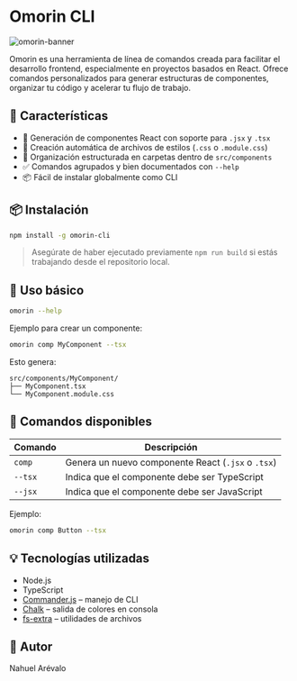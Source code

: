 # Omorin CLI

![omorin-banner](https://fakeimg.pl/600x120/?text=Omorin%20CLI&font=lobster)

Omorin es una herramienta de línea de comandos creada para facilitar el desarrollo frontend, especialmente en proyectos basados en React. Ofrece comandos personalizados para generar estructuras de componentes, organizar tu código y acelerar tu flujo de trabajo.

## 🚀 Características

- 🔧 Generación de componentes React con soporte para `.jsx` y `.tsx`
- 🎨 Creación automática de archivos de estilos (`.css` o `.module.css`)
- 📁 Organización estructurada en carpetas dentro de `src/components`
- ✅ Comandos agrupados y bien documentados con `--help`
- 📦 Fácil de instalar globalmente como CLI

## 📦 Instalación

```bash
npm install -g omorin-cli
```

> Asegúrate de haber ejecutado previamente `npm run build` si estás trabajando desde el repositorio local.

## 🧪 Uso básico

```bash
omorin --help
```

Ejemplo para crear un componente:

```bash
omorin comp MyComponent --tsx
```

Esto genera:

```
src/components/MyComponent/
├── MyComponent.tsx
└── MyComponent.module.css
```

## 📜 Comandos disponibles

| Comando | Descripción                                        |
| ------- | -------------------------------------------------- |
| `comp`  | Genera un nuevo componente React (`.jsx` o `.tsx`) |
| `--tsx` | Indica que el componente debe ser TypeScript       |
| `--jsx` | Indica que el componente debe ser JavaScript       |

Ejemplo:

```bash
omorin comp Button --tsx
```

## 💡 Tecnologías utilizadas

- Node.js
- TypeScript
- [Commander.js](https://github.com/tj/commander.js) – manejo de CLI
- [Chalk](https://github.com/chalk/chalk) – salida de colores en consola
- [fs-extra](https://github.com/jprichardson/node-fs-extra) – utilidades de archivos

## 👤 Autor

Nahuel Arévalo
